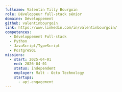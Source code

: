 ```yaml
---
fullname: Valentin Tilly Bourgoin
role: Développeur full-stack sénior
domaine: Développement
github: valentinbourgoin
link: https://www.linkedin.com/in/valentinbourgoin/
competences:
  - Développement Full-stack
  - Python
  - JavaScript/TypeScript
  - PostgreSQL
missions:
  - start: 2025-04-01
    end: 2026-04-01
    status: independent
    employer: Malt - Octo Technology
    startups:
      - api-engagement
---
```

